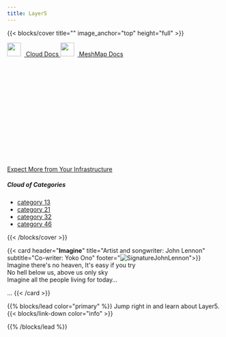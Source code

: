 ```yaml
---
title: Layer5
---
```


{{< blocks/cover title="" image_anchor="top" height="full" >}}

<!-- <h1 style="font-weight:800;margin-bottom: 4rem;font-size:5rem;">Expect More from Your Infrastructure</h1> -->
<div>
<a class="btn btn-lg btn-primary me-3 mb-4 l5btn"
  href="/cloud">
    <img src="images/5-light-no-trim.svg" 
      style="width: 2rem; margin-right: .5rem;" />
  Cloud Docs
  <i class="fas fa-arrow-alt-circle-right ms-2"></i>
</a>
<a class="btn btn-lg btn-secondary me-3 mb-4 l5btn"
  href="/meshmap">
  <img src="images/meshmap-alt.svg" 
    style="width: 2rem; margin-right: .5rem;" />
  MeshMap Docs
  <i class="fas fa-arrow-alt-circle-right ms-2"></i>
</a>
</div>

<div style="margin-top:25%;padding-top:25%"><a href="/cloud" class="dash">Expect More from Your Infrastructure</a> </div>
<div class="taxonomy taxonomy-terms-cloud taxo-categories">
  <h5 class="taxonomy-title">Cloud of Categories</h5>
  <ul class="taxonomy-terms">
    <li><a class="taxonomy-term" href="//localhost:1313/categories/category-1/" data-taxonomy-term="category-1"><span class="taxonomy-label">category 1</span><span class="taxonomy-count">3</span></a></li>
    <li><a class="taxonomy-term" href="//localhost:1313/categories/category-2/" data-taxonomy-term="category-2"><span class="taxonomy-label">category 2</span><span class="taxonomy-count">1</span></a></li>
    <li><a class="taxonomy-term" href="//localhost:1313/categories/category-3/" data-taxonomy-term="category-3"><span class="taxonomy-label">category 3</span><span class="taxonomy-count">2</span></a></li>
    <li><a class="taxonomy-term" href="//localhost:1313/categories/category-4/" data-taxonomy-term="category-4"><span class="taxonomy-label">category 4</span><span class="taxonomy-count">6</span></a></li>
  </ul>
</div>


<div class="dash-tangle"></div>
<div class="dash-ircle"></div>

{{< /blocks/cover >}}

{{< card header="**Imagine**" title="Artist and songwriter: John Lennon" subtitle="Co-writer: Yoko Ono"
          footer="![SignatureJohnLennon](https://server.tld/…/signature.png 'Signature John Lennon')">}}
Imagine there's no heaven, It's easy if you try<br/>
No hell below us, above us only sky<br/>
Imagine all the people living for today…

…
{{< /card >}}


{{% blocks/lead color="primary" %}}
Jump right in and learn about Layer5.
{{< blocks/link-down color="info" >}}

{{% /blocks/lead %}}

<!-- 
{{% blocks/section color="dark" type="row" %}}
{{% blocks/feature icon="fa-lightbulb" title="New chair metrics!" %}}
The Goldydocs UI now shows chair size metrics by default.

Please follow this space for updates!
{{% /blocks/feature %}}


{{% blocks/feature icon="fab fa-github" title="Contributions welcome!" url="https://github.com/google/docsy-example" %}}
We do a [Pull Request](https://github.com/google/docsy-example/pulls) contributions workflow on **GitHub**. New users are always welcome!
{{% /blocks/feature %}}


{{% blocks/feature icon="fab fa-twitter" title="Follow us on Twitter!" url="https://twitter.com/docsydocs" %}}
For announcement of latest features etc.
{{% /blocks/feature %}}


{{% /blocks/section %}}


{{% blocks/section %}}
This is the second section
{.h1 .text-center}
{{% /blocks/section %}}


{{% blocks/section type="row" %}}

{{% blocks/feature icon="fab fa-app-store-ios" title="Download **from AppStore**" %}}
Get the Goldydocs app!
{{% /blocks/feature %}}

{{% blocks/feature icon="fab fa-github" title="Contributions welcome!"
    url="https://github.com/google/docsy-example" %}}
We do a [Pull Request](https://github.com/google/docsy-example/pulls)
contributions workflow on **GitHub**. New users are always welcome!
{{% /blocks/feature %}}

{{% blocks/feature icon="fab fa-twitter" title="Follow us on Twitter!"
    url="https://twitter.com/GoHugoIO" %}}
For announcement of latest features etc.
{{% /blocks/feature %}}

{{% /blocks/section %}}


{{% blocks/section %}}
This is the another section
{.h1 .text-center}
{{% /blocks/section %}} -->